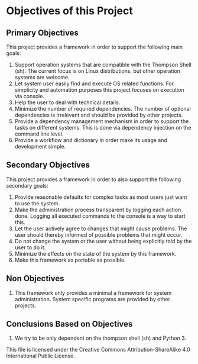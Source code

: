 # Objectives of this Project
## Primary Objectives
This project provides a framework in order to support the following main goals:
1. Support operation systems that are compatible with the Thompson Shell (sh).
   The current focus is on Linux distributions, but other operation systems are welcome.
1. Let system user easily find and execute OS related functions.
   For simplicity and automation purposes this project focuses on execution via console.
1. Help the user to deal with technical details.
1. Minimize the number of required dependencies.
   The number of optional dependencies is irrelevant and should be provided by other projects.
1. Provide a dependency management mechanism in order to support the tasks on different systems.
   This is done via dependency injection on the command line level.
1. Provide a workflow and dictionary in order make its usage and development simple.
## Secondary Objectives
This project provides a framework in order to also support the following secondary goals:
1. Provide reasonable defaults for complex tasks as most users just want to use the system.
1. Make the administration process transparent by logging each action done.
   Logging all executed commands to the console is a way to start this.
1. Let the user actively agree to changes that might cause problems.
   The user should thereby informed of possible problems that might occur.
1. Do not change the system or the user without being explicitly told by the user to do it.
1. Minimize the effects on the state of the system by this framework.
1. Make this framework as portable as possible.
## Non Objectives
1. This framework only provides a minimal a framework for system administration.
   System specific programs are provided by other projects.
## Conclusions Based on Objectives
1. We try to be only dependent on the thompson shell (sh) and Python 3.

This file is licensed under the Creative Commons Attribution-ShareAlike 4.0 International Public License.
